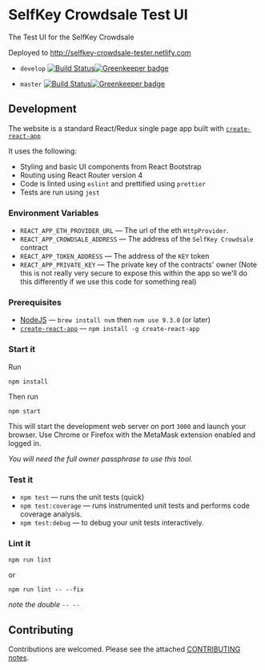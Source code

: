 # SelfKey Crowdsale Test UI

The Test UI for the SelfKey Crowdsale

Deployed to http://selfkey-crowdsale-tester.netlify.com

* `develop` [![Build Status](https://www.travis-ci.org/SelfKeyFoundation/crowdsale-tester.svg?branch=develop)](https://www.travis-ci.org/SelfKeyFoundation/crowdsale-tester)[![Greenkeeper badge](https://badges.greenkeeper.io/SelfKeyFoundation/crowdsale-tester.svg?branch=develop)](https://greenkeeper.io/)

* `master` [![Build Status](https://www.travis-ci.org/SelfKeyFoundation/crowdsale-tester.svg?branch=master)](https://www.travis-ci.org/SelfKeyFoundation/crowdsale-tester)[![Greenkeeper badge](https://badges.greenkeeper.io/SelfKeyFoundation/crowdsale-tester.svg?branch=master)](https://greenkeeper.io/)

## Development

The website is a standard React/Redux single page app built with [`create-react-app`](https://github.com/facebookincubator/create-react-app)

It uses the following:

* Styling and basic UI components from React Bootstrap
* Routing using React Router version 4
* Code is linted using `eslint` and prettified using `prettier`
* Tests are run using `jest`

### Environment Variables

* `REACT_APP_ETH_PROVIDER_URL` — The url of the eth `HttpProvider`.
* `REACT_APP_CROWDSALE_ADDRESS` — The address of the `SelfKey Crowdsale` contract
* `REACT_APP_TOKEN_ADDRESS` — The address of the `KEY` token
* `REACT_APP_PRIVATE_KEY` — The private key of the contracts' owner (Note this is not really very secure to expose this within the app so we'll do this differently if we use this code for something real)

### Prerequisites

* [NodeJS](https://nodejs.org) — `brew install nvm` then `nvm use 9.3.0` (or later)
* [`create-react-app`](https://github.com/facebookincubator/create-react-app) — `npm install -g create-react-app`

### Start it

Run

    npm install

Then run

    npm start

This will start the development web server on port `3000` and launch your browser.  Use Chrome or Firefox with the MetaMask extension enabled and logged in.

*You will need the full owner passphrase to use this tool.*

### Test it

* `npm test` — runs the unit tests (quick)
* `npm test:coverage` — runs instrumented unit tests and performs code coverage analysis.
* `npm test:debug` — to debug your unit tests interactively.

### Lint it

    npm run lint

or

    npm run lint -- --fix

_note the double `-- --`_

## Contributing

Contributions are welcomed. Please see the attached [CONTRIBUTING notes](CONTRIBUTING.md).
